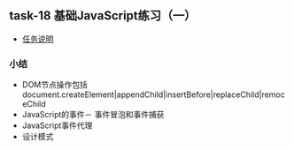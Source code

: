 ## task-18  基础JavaScript练习（一）

 * [任务说明](http://ife.baidu.com/task/detail?taskId=18)

### 小结

 * DOM节点操作包括 document.createElement|appendChild|insertBefore|replaceChild|remoceChild
 * JavaScript的事件－ 事件冒泡和事件捕获
 * JavaScript事件代理
 * 设计模式

